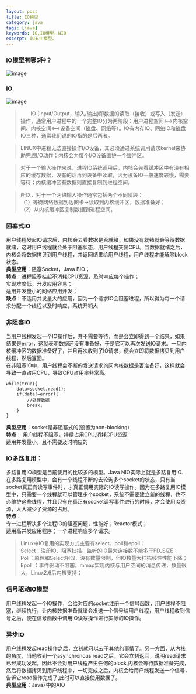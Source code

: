```yaml
---
layout: post
title: IO模型
category: java
tags: [java]
keywords: IO,IO模型，NIO
excerpt: IO五中模型。
---
```


### IO模型有哪5种？  

![image](https://i.loli.net/2019/03/28/5c9c8fa28dff8.png)
### IO
![image](https://i.loli.net/2019/03/28/5c9c909ba570b.png)
>       IO (Input/Output，输入/输出)即数据的读取（接收）或写入（发送）操作，通常用户进程中的一个完整IO分为两阶段：用户进程空间<-->内核空间、内核空间<-->设备空间（磁盘、网络等）。IO有内存IO、网络IO和磁盘IO三种，通常我们说的IO指的是后两者。

> LINUX中进程无法直接操作I/O设备，其必须通过系统调用请求kernel来协助完成I/O动作；内核会为每个I/O设备维护一个缓冲区。  

> 对于一个输入操作来说，进程IO系统调用后，内核会先看缓冲区中有没有相应的缓存数据，没有的话再到设备中读取，因为设备IO一般速度较慢，需要等待；内核缓冲区有数据则直接复制到进程空间。  

>  所以，对于一个网络输入操作通常包括两个不同阶段：  
（1）等待网络数据到达网卡→读取到内核缓冲区，数据准备好；  
（2）从内核缓冲区复制数据到进程空间。

### 阻塞式IO
用户线程发起IO请求后，内核会去看数据是否就绪，如果没有就绪就会等待数据就绪，这时用户线程就会处于阻塞状态，用户线程交出CPU。当数据就绪之后，内核会将数据拷贝到用户线程，并返回结果给用户线程，用户线程才能解除block状态。  
**典型应用**：阻塞Socket，Java BIO；  
**特点**：进程阻塞挂起不消耗CPU资源，及时响应每个操作；  
实现难度低，开发应用容易；  
适用并发量小的网络应用开发；  
**缺点**：不适用并发量大的应用，因为一个请求IO会阻塞进程，所以得为每一个请求分配一个线程以及时响应，系统开销大
### 非阻塞IO  
当用户线程发起一个IO操作后，并不需要等待，而是会立即得到一个结果，如果结果是error，这就表明数据还没有准备好，于是它可以再次发送IO请求。一旦内核缓冲区的数据准备好了，并且再次收到了IO请求，便会立即将数据拷贝到用户线程，然后返回。  
在非阻塞IO中，用户线程会不断的发送请求询问内核数据是否准备好，这样就会导致一直占用CPU，导致CPU占用率非常高。 
```
while(true){
    data=socket.read();
    if(data!=error){
        //处理数据
        break;
    }
}
```
**典型应用**：socket是非阻塞式的(设置为non-blocking)  
**特点**：
    用户线程不阻塞，持续占用CPU,消耗CPU资源  
    适用并发量小，且不需要及时响应的  
### IO多路复用：  
多路复用IO模型是目前使用的比较多的模型。Java NIO实际上就是多路复用IO.  
在多路复用模型中，会有一个线程不断的去轮询多个socket的状态，只有当socket真正有读写事件时，才真正调用实际的IO读写操作。因为在多路复用IO模型中，只需要一个线程就可以管理多个socket，系统不需要建立新的线程，也不必维护这些线程，并且只有在真正有socket读写事件进行的时候，才会使用IO资源，大大减少了资源的占用。  
**特点**：  
专一进程解决多个进程IO的阻塞问题，性能好；Reactor模式；  
适用高并发应用程序；一个进程响应多个请求。  
> Linux中IO复用的实现方式主要有select、poll和epoll：  
Select：注册IO、阻塞扫描，监听的IO最大连接数不能多于FD_SIZE；  
Poll：原理和Select相似，没有数量限制，但IO数量大扫描线性性能下降；  
Epoll ：事件驱动不阻塞，mmap实现内核与用户空间的消息传递，数量很大，Linux2.6后内核支持；

### 信号驱动IO模型  
用户线程发起一个IO操作，会给对应的socket注册一个信号函数，用户线程不阻塞，继续执行，让内核数据准备就绪会发送一个信号给用户线程，用户线程收到信号之后，便在信号函数中调用IO读写操作进行实际的IO操作。  
### 异步IO  
用户线程发起read操作之后，立刻就可以去干其他的事情了。另一方面，从内核的角度，当他收到一个asynchronous read之后，它会立刻返回，说明read请求已经成功发起，因此不会对用户线程产生任何的block,内核会等待数据准备完成，然后将数据拷贝到用户线程中，一切完成之后，内核会给用户线程发送一个信号，告诉它read操作完成了,此时可以直接使用数据了。  
**典型应用**：Java7中的AIO


